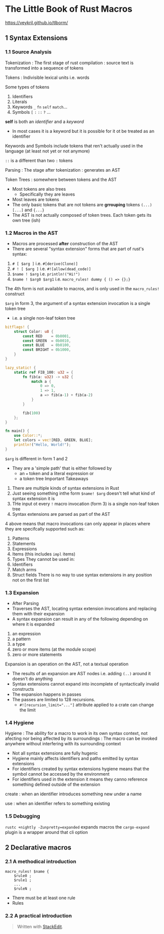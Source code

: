 # The Little Book of Rust Macros
https://veykril.github.io/tlborm/

## 1 Syntax Extensions
### 1.1 Source Analysis

Tokenization
: The first stage of rust compilation
: source text is transformed into a sequence of tokens

Tokens
: Indivisible lexical units i.e. words

Some types of tokens
1. Identifiers
2. Literals
3. Keywords `_` `fn` `self` `match`...
4. Symbols `[` `:` `::` `?` ...

**self** is both an *identifier* and a *keyword*
* In most cases it is a keyword but it is possible for it ot be treated as an identifier

Keywords and Symbols include tokens that ren't actually used in the language (at least not yet or not anymore)

`::` is a different than two `:` tokens

Parsing
: The stage after tokenization
: generates an AST

Token Trees
: somewhere between tokens and the AST

* Most tokens are also trees
	* Specifically they are leaves
* Most leaves are tokens
* The only basic tokens that are not tokens are **grrouping** tokens `(...)` `[...]` and `{...}`
* The AST is not actually composed of token trees. Each token gets its own tree (ish)

### 1.2 Macros in the AST
* Macros are processed **after** construction of the AST
* There are several "syntax extension" forms that are part of rust's syntax:
1. `# [ $arg ]` i.e. `#[derive(Clone)]`
2. `# ! [ $arg ]` i.e. `#![allow(dead_code)]`
3. `$name ! $arg` i.e. `println!("Hi!")`
4. `$name ! $arg0 $arg1` i.e. `macro_rules! dummy { () => {};}`

The 4th form is not available to macros, and is only used in the `macro_rules!` construct

`$arg` in form 3, the argument of a syntax extension invocation is a single token tree
* i.e. a single non-leaf token tree
```rust
bitflags! {
    struct Color: u8 {
        const RED    = 0b0001,
        const GREEN  = 0b0010,
        const BLUE   = 0b0100,
        const BRIGHT = 0b1000,
    }
}

lazy_static! {
    static ref FIB_100: u32 = {
        fn fib(a: u32) -> u32 {
            match a {
                0 => 0,
                1 => 1,
                a => fib(a-1) + fib(a-2)
            }
        }

        fib(100)
    };
}

fn main() {
    use Color::*;
    let colors = vec![RED, GREEN, BLUE];
    println!("Hello, World!");
}
```

`$arg` is different in form 1 and 2
* They are a 'simple path' that is either followed by 
	* an `=` token and a literal expression or
	* a token tree
Important Takeaways
1. There are multiple kinds of syntax extensions in Rust
2. Just seeing something inthe form `$name! $arg` doesn't tell what kind of syntax extension it is
3. THe input ot every `!` macro invocation (form 3) is a single non-leaf token tree
4. Syntax extensions are parsed as part of the AST

4 above means that macro invocations can only appear in places where they are specifcally supported such as:
1. Patterns
2. Statements
3. Expressions
4. Items (this includes `impl` items)
5. Types
They cannot be used in:
1. Identifiers
2. Match arms
3. Struct fields
There is no way to use syntax extensions in any position not on the first list

### 1.3 Expansion
* After Parsing
* Traverses the AST, locating syntax extension invocations and replacing them with their expansion
* A syntax expansion can result in any of the following depending on where it is expanded 
1. an expression
2. a pattern
3. a type
4. zero or more items (at the module scope)
5. zero or more statements

Expansion is an operation on the AST, not a textual operation

* The results of an expansion are AST nodes i.e. adding `(..)` around it doesn't do anything
* Syntax extensions cannot expand into incomplete of syntactically invalid constructs
* The expansion happens in passes
* The passes are limited to 128 recursions.
	* `#![recursion_limit="..."]` attribute applied to a crate can change the limit

### 1.4 Hygiene
Hygiene
: The ability for a macro to work in its own syntax context, not afecting nor being affected by its surroundings
: The macro can be invoked anywhere without interfering with its surrounding context

* Not all syntax extensions are fully hugenic
* Hygiene mainly affects identifiers and paths emitted by syntax extensions
* For identifiers created by syntax extensions hygiene means that the symbol cannot be accessed by the environment
* For identifiers used in the extension it means they canno reference something defined outside of the extension

create
: when an identifier introduces something new under a name

use
: when an identifier refers to something existing

### 1.5 Debugging
`rustc +nightly -Zunpretty=expanded` expands macros
the `cargo-expand` plugin is a wrapper around that cli option

## 2 Declarative macros
### 2.1 A methodical introduction
```
macro_rules! $name {
	$rule0 ;
	$rule1 ;
	...
	$ruleN ;
```
* There must be at least one rule
* Rules
### 2.2 A practical introduction





> Written with [StackEdit](https://stackedit.io/).
<!--stackedit_data:
eyJoaXN0b3J5IjpbLTEzNjE5NTkxOTAsODkzNzI1MjA3LC0xOD
c1NDI4NDA3LDEyMjEyMDYyNzZdfQ==
-->